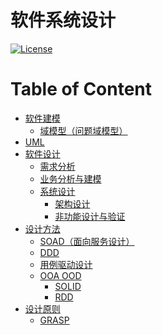 # 软件系统设计

[![License](https://img.shields.io/badge/license-Apache%202-4EB1BA.svg)](https://www.apache.org/licenses/LICENSE-2.0.html)

Table of Content
=================

   * [<a href="SDM/README.md">软件建模</a>](#软件建模)
      * [<a href="modeling/ProblemSpace-Model.md">域模型（问题域模型）</a>](#域模型问题域模型)
   * [<a href="UML/README.md">UML</a>](#uml)
   * [软件设计](#软件设计)
      * [需求分析](#需求分析)
      * [业务分析与建模](#业务分析与建模)
      * [系统设计](#系统设计)
         * [<a href="https://github.com/SC-CS-KS/KS-Architecture/tree/master/_Design">架构设计</a>](#架构设计)
         * [<a href="Non-functional-Design/README.md">非功能设计与验证</a>](#非功能设计与验证)
   * [设计方法](#设计方法)
      * [<a href="SOAD/README.md">SOAD（面向服务设计）</a>](#soad面向服务设计)
      * [<a href="https://github.com/SC-CS-KS/KS-DDD">DDD</a>](#ddd)
      * [<a href="">用例驱动设计</a>](#用例驱动设计)
      * [<a href="OOA-OOD/README.md">OOA OOD</a>](#ooa-ood)
         * [<a href="OOD/SOLID/README.md">SOLID</a>](#solid)
         * [<a href="OOD/RDD/README.md">RDD</a>](#rdd)
   * [设计原则](#设计原则)
      * [<a href="OOD/GRASP/README.md">GRASP</a>](#grasp)
